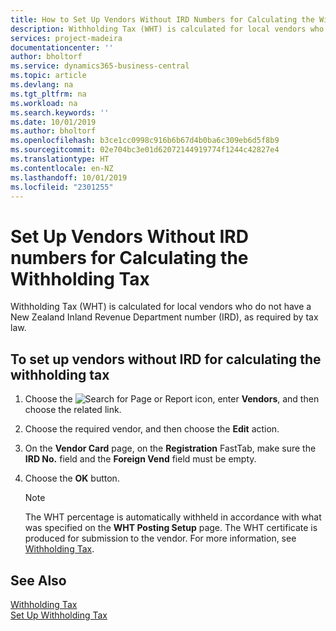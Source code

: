 ```yaml
---
title: How to Set Up Vendors Without IRD Numbers for Calculating the Withholding Tax
description: Withholding Tax (WHT) is calculated for local vendors who do not have a New Zealand Inland Revenue Department number.
services: project-madeira
documentationcenter: ''
author: bholtorf
ms.service: dynamics365-business-central
ms.topic: article
ms.devlang: na
ms.tgt_pltfrm: na
ms.workload: na
ms.search.keywords: ''
ms.date: 10/01/2019
ms.author: bholtorf
ms.openlocfilehash: b3ce1cc0998c916b6b67d4b0ba6c309eb6d5f8b9
ms.sourcegitcommit: 02e704bc3e01d62072144919774f1244c42827e4
ms.translationtype: HT
ms.contentlocale: en-NZ
ms.lasthandoff: 10/01/2019
ms.locfileid: "2301255"
---
```

# <a name="set-up-vendors-without-ird-numbers-for-calculating-the-withholding-tax"></a>Set Up Vendors Without IRD numbers for Calculating the Withholding Tax
Withholding Tax (WHT) is calculated for local vendors who do not have a New Zealand Inland Revenue Department number (IRD), as required by tax law.  

## <a name="to-set-up-vendors-without-ird-for-calculating-the-withholding-tax"></a>To set up vendors without IRD for calculating the withholding tax  
1.  Choose the ![Search for Page or Report](../../media/ui-search/search_small.png "Search for Page or Report icon") icon, enter **Vendors**, and then choose the related link.  
2.  Choose the required vendor, and then choose the **Edit** action.  
3.  On the **Vendor Card** page, on the **Registration** FastTab, make sure the **IRD No.** field and the **Foreign Vend** field must be empty.  
4.  Choose the **OK** button.  

    > [!NOTE]  
    >  The WHT percentage is automatically withheld in accordance with what was specified on the **WHT Posting Setup** page. The WHT certificate is produced for submission to the vendor. For more information, see [Withholding Tax](withholding-tax.md).  

## <a name="see-also"></a>See Also  
[Withholding Tax](withholding-tax.md)   
[Set Up Withholding Tax](how-to-set-up-withholding-tax.md)
